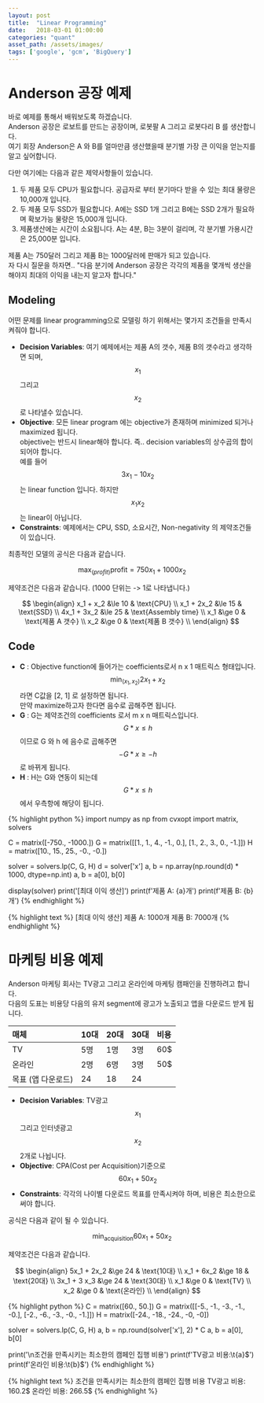```yaml
---
layout: post
title:  "Linear Programming"
date:   2018-03-01 01:00:00
categories: "quant"
asset_path: /assets/images/
tags: ['google', 'gcm', 'BigQuery']
---
```



# Anderson 공장 예제

바로 예제를 통해서 배워보도록 하겠습니다. <br>
Anderson 공장은 로보트를 만드는 공장이며, 로봇팔 A 그리고 로봇다리 B 를 생산합니다. <br>
여기 회장 Anderson은 A 와 B를 얼마만큼 생산했을때 분기별 가장 큰 이익을 얻는지를 알고 싶어합니다.

다만 여기에는 다음과 같은 제약사항들이 있습니다. <br>

1. 두 제품 모두 CPU가 필요합니다. 공급자로 부터 분기마다 받을 수 있는 최대 물량은 10,000개 입니다.
2. 두 제품 모두 SSD가 필요합니다. A에는 SSD 1개 그리고 B에는 SSD 2개가 필요하며 확보가능 물량은 15,000개 입니다.
3. 제품생산에는 시간이 소요됩니다. A는 4분, B는 3분이 걸리며, 각 분기별 가용시간은 25,000분 입니다.

제품 A는 750달러 그리고 제품 B는 1000달러에 판매가 되고 있습니다. <br>
자 다시 질문을 하자면.. "다음 분기에 Anderson 공장은 각각의 제품을 몇개씩 생산을 해야지 최대의 이익을 내는지 알고자 합니다."



## Modeling

어떤 문제를 linear programming으로 모델링 하기 위해서는 몇가지 조건들을 만족시켜줘야 합니다.



* **Decision Variables**: 여기 예제에서는 제품 A의 갯수, 제품 B의 갯수라고 생각하면 되며, $$ x_1 $$ 그리고 $$ x_2 $$ 로 나타낼수 있습니다.
* **Objective**: 모든 linear program 에는 objective가 존재하며 minimized 되거나 maximized 됩니다. <br>objective는 반드시 linear해야 합니다. 즉.. decision variables의 상수곱의 합이 되어야 합니다. <br>예를 들어 $$ 3x_1 - 10x_2 $$ 는 linear function 입니다. 하지만 $$ x_1 x_2 $$ 는 linear이 아닙니다.
* **Constraints**: 예제에서는 CPU, SSD, 소요시간, Non-negativity 의 제약조건들이 있습니다.

최종적인 모델의 공식은 다음과 같습니다.<br>


$$  \max_{(profit)} \text{profit}  =  750 x_1 + 1000 x_2 $$

제약조건은 다음과 같습니다. (1000 단위는 -> 1로 나타냅니다.)

$$ \begin{align}
x_1 + x_2 &\le 10 & \text{CPU} \\
x_1 + 2x_2 &\le 15 & \text{SSD} \\
4x_1 + 3x_2 &\le 25 & \text{Assembly time} \\
x_1 &\ge 0 & \text{제품 A 갯수} \\
x_2 &\ge 0 & \text{제품 B 갯수} \\
\end{align} $$


## Code

* **C** : Objective function에 들어가는 coefficients로서 n x 1 매트릭스 형태입니다. <br> $$ \min_{(x_1, x_2)} 2x_1 + x_2 $$ 라면 C값을 [2, 1] 로 설정하면 됩니다. <br>만약 maximize하고자 한다면 음수로 곱해주면 됩니다.
* **G** : G는 제약조건의 coefficients 로서 m x n 매트릭스입니다. <br> $$ G*x \le h $$ 이므로 G 와 h 에 음수로 곱해주면 $$ -G*x \ge -h $$ 로 바뀌게 됩니다.
* **H** : H는 G와 연동이 되는데 $$ G*x \le h $$ 에서 우측항에 해당이 됩니다.

{% highlight python %}
import numpy as np
from cvxopt import matrix, solvers

C = matrix([-750., -1000.])
G = matrix([[1., 1., 4., -1., 0.], [1., 2., 3., 0., -1.]])
H = matrix([10., 15., 25., -0., -0.])

solver = solvers.lp(C, G, H)
d = solver['x']
a, b = np.array(np.round(d) * 1000, dtype=np.int)
a, b = a[0], b[0]

display(solver)
print('[최대 이익 생산]')
print(f'제품 A: {a}개')
print(f'제품 B: {b}개')
{% endhighlight %}

{% highlight text %}
[최대 이익 생산]
제품 A: 1000개
제품 B: 7000개
{% endhighlight %}



# 마케팅 비용 예제

Anderson 마케팅 회사는 TV광고 그리고 온라인에 마케팅 캠패인을 진행하려고 합니다.<br>
다음의 도표는 비용당 다음의 유저 segment에 광고가 노출되고 앱을 다운로드 받게 됩니다.

| 매체   | 10대 | 20대 | 30대 | 비용 |
:-------|:----|:-----|:-----|:----|
| TV    | 5명   | 1명    | 3명    | 60\$  |
| 온라인 |  2명  | 6명    | 3명    | 50\$   |
| 목표 (앱 다운로드)  | 24  | 18  | 24 | |

* **Decision Variables**: TV광고 $$ x_1 $$ 그리고 인터넷광고 $$ x_2 $$ 2개로 나뉩니다.
* **Objective**: CPA(Cost per Acquisition)기준으로 $$ 60 x_1 + 50 x_2 $$
* **Constraints**: 각각의 나이별 다운로드 목표를 만족시켜야 하며, 비용은 최소한으로 써야 합니다.

공식은 다음과 같이 될 수 있습니다.

$$ \min_{\text{acquisition}} 60 x_1 + 50 x_2 $$

제약조건은 다음과 같습니다.

$$ \begin{align}
5x_1 + 2x_2 &\ge 24 & \text{10대} \\
x_1 + 6x_2 &\ge 18 & \text{20대} \\
3x_1 + 3 x_3 &\ge 24 & \text{30대} \\
x_1 &\ge 0 & \text{TV} \\
x_2 &\ge 0 & \text{온라인} \\
\end{align} $$



{% highlight python %}
C = matrix([60., 50.])
G = matrix([[-5., -1., -3., -1., -0.], [-2., -6., -3., -0., -1.]])
H = matrix([-24., -18., -24., -0, -0])

solver = solvers.lp(C, G, H)
a, b = np.round(solver['x'], 2) * C
a, b = a[0], b[0]

print('\n조건을 만족시키는 최소한의 캠페인 집행 비용')
print(f'TV광고 비용:\t{a}$')
print(f'온라인 비용:\t{b}$')
{% endhighlight %}

{% highlight text %}
조건을 만족시키는 최소한의 캠페인 집행 비용
TV광고 비용:	160.2$
온라인 비용:	266.5$
{% endhighlight %}